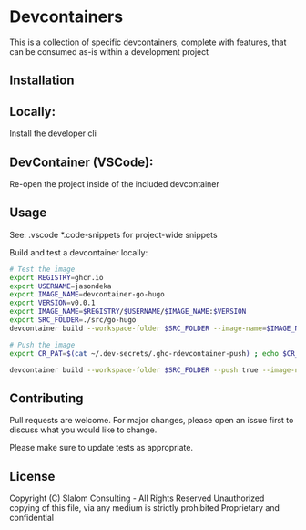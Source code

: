 # Devcontainers

This is a collection of specific devcontainers, complete with features, that can be consumed as-is within a development project

## Installation

Locally: 
---
Install the developer cli

DevContainer (VSCode):
---
Re-open the project inside of the included devcontainer

## Usage

See: .vscode *.code-snippets for project-wide snippets

Build and test a devcontainer locally:

``` sh
# Test the image
export REGISTRY=ghcr.io
export USERNAME=jasondeka
export IMAGE_NAME=devcontainer-go-hugo
export VERSION=v0.0.1
export IMAGE_NAME=$REGISTRY/$USERNAME/$IMAGE_NAME:$VERSION
export SRC_FOLDER=./src/go-hugo
devcontainer build --workspace-folder $SRC_FOLDER --image-name=$IMAGE_NAME

# Push the image
export CR_PAT=$(cat ~/.dev-secrets/.ghc-rdevcontainer-push) ; echo $CR_PAT | docker login $REGISTRY -u $USERNAME --password-stdin

devcontainer build --workspace-folder $SRC_FOLDER --push true --image-name=$IMAGE_NAME
```

## Contributing

Pull requests are welcome. For major changes, please open an issue first
to discuss what you would like to change.

Please make sure to update tests as appropriate.

## License

Copyright (C) Slalom Consulting - All Rights Reserved
Unauthorized copying of this file, via any medium is strictly prohibited
Proprietary and confidential
